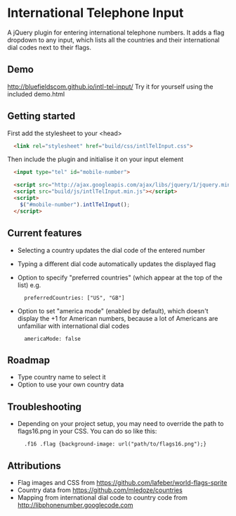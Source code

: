 # International Telephone Input
A jQuery plugin for entering international telephone numbers. It adds a flag dropdown to any input, which lists all the countries and their international dial codes next to their flags.

## Demo
http://bluefieldscom.github.io/intl-tel-input/
Try it for yourself using the included demo.html

## Getting started
First add the stylesheet to your &lt;head&gt;
```html
  <link rel="stylesheet" href="build/css/intlTelInput.css">
```
Then include the plugin and initialise it on your input element
```html
  <input type="tel" id="mobile-number">

  <script src="http://ajax.googleapis.com/ajax/libs/jquery/1/jquery.min.js"></script>
  <script src="build/js/intlTelInput.min.js"></script>
  <script>
    $("#mobile-number").intlTelInput();
  </script>
```

## Current features
* Selecting a country updates the dial code of the entered number
* Typing a different dial code automatically updates the displayed flag
* Option to specify "preferred countries" (which appear at the top of the list) e.g.

        preferredCountries: ["US", "GB"]

* Option to set "america mode" (enabled by default), which doesn't display the +1 for American numbers, because a lot of Americans are unfamiliar with international dial codes

        americaMode: false

## Roadmap
* Type country name to select it
* Option to use your own country data

## Troubleshooting
* Depending on your project setup, you may need to override the path to flags16.png in your CSS. You can do so like this:

        .f16 .flag {background-image: url("path/to/flags16.png");}

## Attributions
* Flag images and CSS from https://github.com/lafeber/world-flags-sprite
* Country data from https://github.com/mledoze/countries
* Mapping from international dial code to country code from http://libphonenumber.googlecode.com
